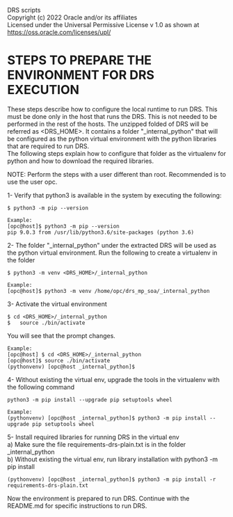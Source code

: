 DRS scripts  
Copyright (c) 2022 Oracle and/or its affiliates  
Licensed under the Universal Permissive License v 1.0 as shown at https://oss.oracle.com/licenses/upl/  

STEPS TO PREPARE THE ENVIRONMENT FOR DRS EXECUTION 
=====================================================

These steps describe how to configure the local runtime to run DRS. 
This must be done only in the host that runs the DRS. This is not needed to be performed in the rest of the hosts.
The unzipped folded of DRS will be referred as <DRS_HOME>. It contains a folder "_internal_python" that will be configured as the python virtual environment with the python libraries that are required to run DRS.   
The following steps explain how to configure that folder as the virtualenv for python and how to download the required libraries.

NOTE: Perform the steps with a user different than root. Recommended is to use the user opc.

1- Verify that python3 is available in the system by executing the following:

	$ python3 -m pip --version

	Example:
	[opc@host]$ python3 -m pip --version
	pip 9.0.3 from /usr/lib/python3.6/site-packages (python 3.6)

2- The folder "_internal_python" under the extracted DRS will be used as the python virtual environment. 
Run the following to create a virtualenv in the folder
	
	$ python3 -m venv <DRS_HOME>/_internal_python

	Example:
	[opc@host]$ python3 -m venv /home/opc/drs_mp_soa/_internal_python

3- Activate the virtual environment

	$ cd <DRS_HOME>/_internal_python
	$   source ./bin/activate

You will see that the prompt changes.

	Example:
	[opc@host] $ cd <DRS_HOME>/_internal_python
	[opc@host]$ source ./bin/activate
	(pythonvenv) [opc@host _internal_python]$

4- Without existing the virtual env, upgrade the tools in the virtualenv with the following command

	python3 -m pip install --upgrade pip setuptools wheel

	Example:
	(pythonvenv) [opc@host _internal_python]$ python3 -m pip install --upgrade pip setuptools wheel

5- Install required libraries for running DRS in the virtual env  
a) Make sure the file requirements-drs-plain.txt is in the folder _internal_python   
b) Without existing the virtual env, run library installation with python3 -m pip install  

	(pythonvenv) [opc@host _internal_python]$ python3 -m pip install -r requirements-drs-plain.txt

Now the environment is prepared to run DRS. 
Continue with the README.md for specific instructions to run DRS.
